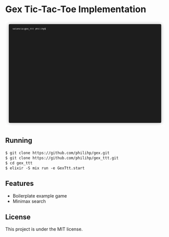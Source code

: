 # Gex Tic-Tac-Toe Implementation

<p align="center"><img src="demo.gif?raw=true"/></p>

## Running

    $ git clone https://github.com/philihp/gex.git
    $ git clone https://github.com/philihp/gex_ttt.git
    $ cd gex_ttt
    $ elixir -S mix run -e GexTtt.start

## Features

* Boilerplate example game
* Minimax search

## License

This project is under the MIT license.
